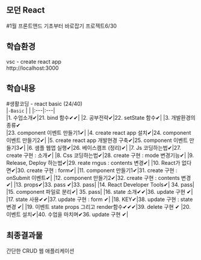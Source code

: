 ## 모던 React 
#1월 프론트앤드 기초부터 바로잡기 프로젝트6/30

## 학습환경
vsc - create react app<br>
http://localhost:3000 

## 학습내용

#생활코딩 - react basic (24/40)<br>
|`-Basic` | | 
|:---|:---|               
|1. 수업소개✔|21. bind 함수✔✔|
|2. 공부전략✔|22. setState 함수✔|
|3. 개발환경의 종류✔<br>|23. component 이벤트 만들기1✔|
|4. create react app 설치✔|24. component 이벤트 만들기2✔|
|5. create react app 개발현경 구축✔|25. component 이벤트 만들기3✔|
|6. 샘플 웹앱 실행✔|26. 베이스캠프 (정리)✔|
|7. Js 코딩하는법✔|27. create 구현 : 소개✔|
|8. Css 코딩하는법✔|28. create 구현 : mode 변경기능✔|
|9. Release, Deploy 하는법✔|29. reate rngus : contents 변경✔|
|10. React가 없다면✔|30. create 구현 : form✔|
|11. component 만들기1✔|31. create 구현 : onSubmit 이벤트✔|
|12. component 만들기2✔|32. create 구현 : contents 변경✔|
|13. props✔|33. pass ✔|33. pass|
|14. React Developer Tools✔| 34. pass|
|15. component 파일로 분리✔| 35. pass|
|16. state 소개✔✔|36. update 구현 ✔|
|17. state 사용✔✔|37. update 구현 : form ✔|
|18. KEY✔|38. update 구현 : state 변경 ✔|
|19. 이벤트 state props 그리고 render함수✔✔✔|39. delete 구현 ✔
|20. 이벤트 설치✔|40. 수업을 마치며✔36. update 구현 ✔|

## 최종결과물
간단한 CRUD 웹 애플리케이션 
